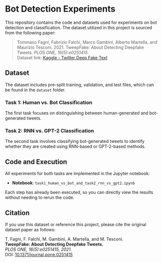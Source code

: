 # Bot Detection Experiments

This repository contains the code and datasets used for experiments on bot detection and classification. The dataset utilized in this project is sourced from the following paper:

> Tommaso Fagni, Fabrizio Falchi, Marco Gambini, Alberto Martella, and Maurizio Tesconi. 2021. TweepFake: About Detecting Deepfake Tweets. *PLOS ONE, 16(5):e0251415*.  
> Dataset link: [Kaggle - Twitter Deep Fake Text](https://www.kaggle.com/datasets/mtesconi/twitter-deep-fake-text/data)

## Dataset

The dataset includes pre-split training, validation, and test files, which can be found in the `dataset` folder.

### Task 1: Human vs. Bot Classification
The first task focuses on distinguishing between human-generated and bot-generated tweets.

### Task 2: RNN vs. GPT-2 Classification
The second task involves classifying bot-generated tweets to identify whether they are created using RNN-based or GPT-2-based methods.

## Code and Execution

All experiments for both tasks are implemented in the Jupyter notebook:
- **Notebook**: `task1_human_vs_bot_and_task2_rnn_vs_gpt2.ipynb`

Each step has already been executed, so you can directly view the results without needing to rerun the code.

## Citation

If you use this dataset or reference this project, please cite the original dataset paper as follows:

T. Fagni, F. Falchi, M. Gambini, A. Martella, and M. Tesconi.  
**TweepFake: About Detecting Deepfake Tweets.**  
*PLOS ONE, 16(5):e0251415, 2021.*  
DOI: [10.1371/journal.pone.0251415](https://doi.org/10.1371/journal.pone.0251415)
